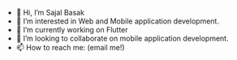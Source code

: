 - 👋 Hi, I’m Sajal Basak
- 👀 I’m interested in Web and Mobile application development.
- 🌱 I’m currently working on Flutter
- 💞️ I’m looking to collaborate on mobile application development.
- 📫 How to reach me: (email me!)

<!---
iamsajal/iamsajal is a ✨ special ✨ repository because its `README.md` (this file) appears on your GitHub profile.
You can click the Preview link to take a look at your changes.
--->
